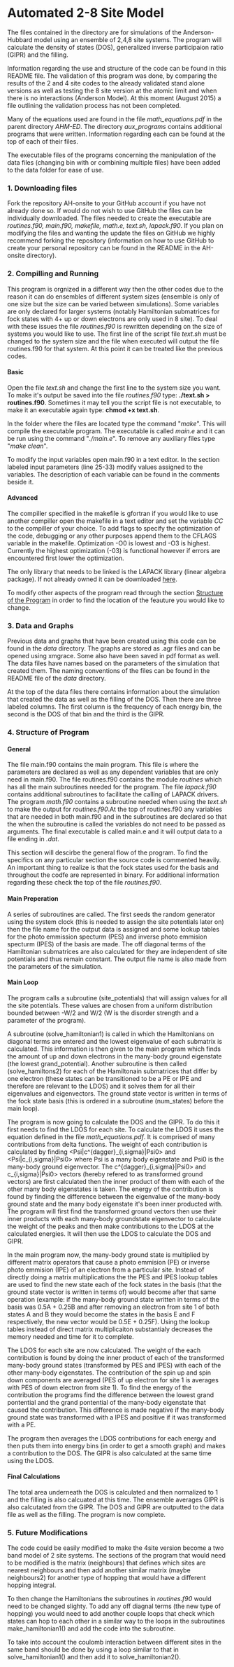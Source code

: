 <html>
<body>
<h1>Automated 2-8 Site Model</h1>
<p> The files contained in the directory are for simulations of the Anderson-Hubbard model using an ensemble of 2,4,8 site systems. The program will calculate the density of states (DOS), generalized inverse participaion ratio (GIPR) and the filling.</p> 
<p>Information regarding the use and structure of the code can be found in this README file. The validation of this program was done, by comparing the results of the 2 and 4 site codes to the already validated stand alone versions as well as testing the 8 site version at the atomic limit and when there is no interactions (Anderson Model). At this moment (August 2015) a file outlining the validation process has not been completed.</p>
<p>Many of the equations used are found in the file <em>math&#95equations.pdf</em> in the parent directory <em>AHM-ED</em>. The directory <em>aux&#95programs</em> contains additional programs that were written. Information regarding each can be found at the top of each of their files.</p>
<p>The executable files of the programs concerning the manipulation of the data files (changing bin with or combining multiple files) have been added to the data folder for ease of use.</p>
<h3>1. Downloading files</h3>
<p>Fork the repository AH-onsite to your GitHub account if you have not already done so. If would do not wish to use GitHub the files can be individually downloaded. The files needed to create the executable are <em>routines.f90, main.f90, makefile, math.e, text.sh, lapack.f90</em>. If you plan on modifying the files and wanting the update the files on GitHub we highly recommend forking the repository (information on how to use GitHub to create your personal repository can be found in the README in the AH-onsite directory). </p>
<h3>2. Compilling and Running</h3>
This program is orgnized in a different way then the other codes due to the reason it can do ensembles of different system sizes (ensemble is only of one size but the size can be varied between simulations). Some variables are only declared for larger systems (notably Hamiltonian submatrices for fock states with 4+ up or down electrons are only used in 8 site). To deal with these issues the file <em>routines.f90</em> is rewritten depending on the size of systems you would like to use. The first line of the script file <em>text.sh</em> must be changed to the system size and the file when executed will output the file routines.f90 for that system. At this point it can be treated like the previous codes.</p>
<h4>Basic</h4>
<p>Open the file <em>text.sh</em> and change the first line to the system size you want. To make it's output be saved into the file <em>routines.f90</em> type: <strong>./text.sh > routines.f90</strong>. Sometimes it may tell you the script file is not executable, to make it an executable again type: <strong>chmod +x text.sh</strong>.</p>
<p>In the folder where the files are located type the command "<em>make</em>". This will compile the executable program. The executable is called <em>main.e</em> and it can be run using the command "<em>./main.e</em>". To remove any auxiliary files type "<em>make clean</em>".</p>
<p>To modify the input variables open main.f90 in a text editor. In the section labeled input parameters (line 25-33) modify values assigned to the variables. The description of each variable can be found in the comments beside it.
<h4>Advanced</h4>
<p>The compiller specified in the makefile is gfortran if you would like to use another compiller open the makefile in a text editor and set the variable <em>CC</em> to the compiller of your choice. To add flags to specify the optimization of the code, debugging or any other purposes append them to the CFLAGS variable in the makefile. Optimization -O0 is lowest and -O3 is highest. Currently the highest optimization (-03) is functional however if errors are encountered first lower the optimization.</p>
<p>The only library that needs to be linked is the LAPACK library (linear algebra package). If not already owned it can be downloaded <a href="http://www.netlib.org/lapack/#_lapack_version_3_5_0" target="_blank">here</a>.</p>
<p> To modify other aspects of the program read through the section <a href="#structure">Structure of the Program</a> in order to find the location of the feauture you would like to change.</p>
<h3>3. Data and Graphs</h3>
Previous data and graphs that have been created using this code can be found in the <em>data</em> directory. The graphs are stored as .agr files and can be opened using xmgrace. Some also have been saved in pdf format as well. The data files have names based on the parameters of the simulation that created them. The naming conventions of the files can be found in the README file of the <em>data</em> directory.</p> 
<p>At the top of the data files there contains information about the simulation that created the data as well as the filling of the DOS. Then there are three labeled columns. The first column is the frequency of each energy bin, the second is the DOS of that bin and the third is the GIPR.</p>
<h3 id="structure">4. Structure of Program</h3>
<h4>General</h4>
The file main.f90 contains the main program. This file is where the parameters are declared as well as any dependent variables that are only need in main.f90. The file routines.f90 contains the module <em>routines</em> which has all the main subroutines needed for the program. The file <em>lapack.f90</em> contains additional subroutines to facilitate the calling of LAPACK drivers. The program <em>math.f90</em> contains a subroutine needed when using the <em>text.sh</em> to make the output for <em>routines.f90</em>.At the top of routines.f90 any variables that are needed in both main.f90 and in the subroutines are declared so that the when the subroutine is called the variables do not need to be passed as arguments. The final executable is called main.e and it will output data to a file ending in <em>.dat</em>.</p>
<p>This section will descirbe the general flow of the program. To find the specifics on any particular section the source code is commented heavily. An important thing to realize is that the fock states used for the basis and throughout the codfe are represented in binary. For additional information regarding these check the top of the file <em>routines.f90</em>.</p>
<h4>Main Preperation</h4>
<p>A series of subroutines are called. The first seeds the random generator using the system clock (this is needed to assign the site potentials later on) then the file name for the output data is assigned and some lookup tables for the photo emmission specturm (PES) and inverse photo emmision specturm (IPES) of the basis are made. The off diagonal terms of the Hamiltonian submatrices are also calculated for they are independent of site potentials and thus remain constant. The output file name is also made from the parameters of the simulation.</p> 
<h4>Main Loop</h4>
<p>The program calls a subroutine (site_potentials) that will assign values for all the site potentials. These values are chosen from a uniform distribution bounded between -W/2 and W/2 (W is the disorder strength and a parameter of the program). </p>
<p>A subroutine (solve_hamiltonian1) is called in which the Hamiltonians on diagonal terms are entered and the lowest eigenvalue of each submatrix is calculated. This information is then given to the main program which finds the amount of up and down electrons in the many-body ground eigenstate (the lowest grand&#95potential). Another subroutine is then called (solve&#95hamiltons2) for each of the Hamiltonain submatrices that differ by one electron (these states can be transitioned to be a PE or IPE and therefore are relevant to the LDOS) and it solves them for all their eigenvalues and eigenvectors. The ground state vector is written in terms of the fock state basis (this is ordered in a subroutine (num&#95states) before the main loop).</p>
<p>The program is now going to calculate the DOS and the GIPR. To do this it first needs to find the LDOS for each site. To calculate the LDOS it uses the equation defined in the file <em>math&#95equations.pdf</em>. It is comprised of many contributions from delta functions. The weight of each contribution is calculated by finding &#60Psi|c^{dagger}&#95{i,sigma}|Psi0&#62 and &#60Psi|c&#95{i,sigma}|Psi0&#62 where Psi is a many body eigenstate and Psi0 is the many-body ground eigenvector. The c^{dagger}&#95{i,sigma}|Psi0&#62 and c_{i,sigma}|Psi0&#62 vectors (hereby refered to as transformed ground vectors) are first calculated then the inner product of them with each of the other many body eigenstates is taken. The energy of the contribution is found by finding the difference between the eigenvalue of the many-body ground state and the many body eigenstate it's been inner producted with. The program will first find the transformed ground vectors then use their inner products with each many-body groundstate eigenvector to calculate the weight of the peaks and then make contributions to the LDOS at the calculated energies. It will then use the LDOS to calculate the DOS and GIPR.</p>
<p> In the main program now, the many-body ground state is multiplied by different matrix operators that cause a photo emmision (PE) or inverse photo emmision (IPE) of an electron from a particular site. Instead of directly doing a matrix multiplications the the PES and IPES lookup tables are used to find the new state each of the fock states in the basis (that the ground state vector is written in terms of) would become after that same operation (example: if the many-body ground state written in terms of the basis was 0.5A + 0.25B and after removing an electron from site 1 of both states A and B they would become the states in the basis E and F respectively, the new vector would be 0.5E + 0.25F). Using the lookup tables instead of direct matrix multiplicaiton substantialy decreases the memory needed and time for it to complete.</p>
<p>The LDOS for each site are now calculated. The weight of the each contribution is found by doing the inner product of each of the transformed many-body ground states (transformed by PES and IPES) with each of the other many-body eigenstates. The contribution of the spin up and spin down components are averaged (PES of up electron for site 1 is averages with PES of down electron from site 1). To find the energy of the contribution the programs find the difference between the lowest grand pontential and the grand pontential of the many-body eigenstate that caused the contribution. This difference is made negative if the many-body ground state was transformed with a IPES and positive if it was transformed with a PE.</p>
<p> The program then averages the LDOS contributions for each energy and then puts them into energy bins (in order to get a smooth graph) and makes a contribution to the DOS. The GIPR is also calculated at the same time using the LDOS.</p>
<h4>Final Calculations</h4>
<p>The total area underneath the DOS is calculated and then normalized to 1 and the filling is also calcuated at this time. The ensemble averages GIPR is also calcutated from the GIPR. The DOS and GIPR are outputted to the data file as well as the filling. The program is now complete.</p>
<h3>5. Future Modifications</h3>
The code could be easily modified to make the 4site version become a two band model of 2 site systems. The sections of the program that would need to be modified is the matrix (neighbours) that defines which sites are nearest neighbours and then add another similar matrix (maybe neighbours2) for another type of hopping that would have a different hopping integral.</p> 
<p>To then change the Hamiltonians the subroutines in <em>routines.f90</em> would need to be changed slighty. To add any off diagnal terms (the new type of hopping) you would need to add another couple loops that check which states can hop to each other in a similar way to the loops in the subroutines make_hamiltonian1() and add the code into the subroutine.</p>
<p>To take into account the coulomb interaction between different sites in the same band should be done by using a loop similar to that in solve_hamiltonian1() and then add it to solve&#95hamiltonian2().</p>
</body>
</html>
